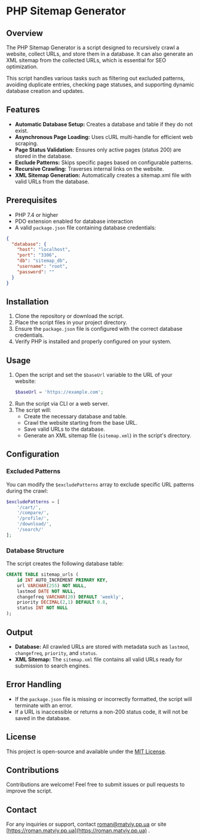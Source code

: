 
# PHP Sitemap Generator

## Overview

The PHP Sitemap Generator is a script designed to recursively crawl a website, collect URLs, and store them in a database. It can also generate an XML sitemap from the collected URLs, which is essential for SEO optimization.

This script handles various tasks such as filtering out excluded patterns, avoiding duplicate entries, checking page statuses, and supporting dynamic database creation and updates.

## Features

* **Automatic Database Setup:** Creates a database and table if they do not exist.
* **Asynchronous Page Loading:** Uses cURL multi-handle for efficient web scraping.
* **Page Status Validation:** Ensures only active pages (status 200) are stored in the database.
* **Exclude Patterns:** Skips specific pages based on configurable patterns.
* **Recursive Crawling:** Traverses internal links on the website.
* **XML Sitemap Generation:** Automatically creates a sitemap.xml file with valid URLs from the database.

## Prerequisites

* PHP 7.4 or higher
* PDO extension enabled for database interaction
* A valid `package.json` file containing database credentials:

```json
{
  "database": {
    "host": "localhost",
    "port": "3306",
    "db": "sitemap_db",
    "username": "root",
    "password": ""
  }
}
```

## Installation

1. Clone the repository or download the script.
2. Place the script files in your project directory.
3. Ensure the `package.json` file is configured with the correct database credentials.
4. Verify PHP is installed and properly configured on your system.

## Usage

1. Open the script and set the `$baseUrl` variable to the URL of your website:
   ```php
   $baseUrl = 'https://example.com';
   ```
2. Run the script via CLI or a web server.
3. The script will:
   * Create the necessary database and table.
   * Crawl the website starting from the base URL.
   * Save valid URLs to the database.
   * Generate an XML sitemap file (`sitemap.xml`) in the script's directory.

## Configuration

### Excluded Patterns

You can modify the `$excludePatterns` array to exclude specific URL patterns during the crawl:

```php
$excludePatterns = [
    '/cart/',
    '/compare/',
    '/profile/',
    '/download/',
    '/search/'
];
```

### Database Structure

The script creates the following database table:

```sql
CREATE TABLE sitemap_urls (
    id INT AUTO_INCREMENT PRIMARY KEY,
    url VARCHAR(255) NOT NULL,
    lastmod DATE NOT NULL,
    changefreq VARCHAR(20) DEFAULT 'weekly',
    priority DECIMAL(2,1) DEFAULT 0.8,
    status INT NOT NULL
);
```

## Output

* **Database:** All crawled URLs are stored with metadata such as `lastmod`, `changefreq`, `priority`, and `status`.
* **XML Sitemap:** The `sitemap.xml` file contains all valid URLs ready for submission to search engines.

## Error Handling

* If the `package.json` file is missing or incorrectly formatted, the script will terminate with an error.
* If a URL is inaccessible or returns a non-200 status code, it will not be saved in the database.

## License

This project is open-source and available under the [MIT License](https://roman.matviy.pp.ua).

## Contributions

Contributions are welcome! Feel free to submit issues or pull requests to improve the script.

## Contact

For any inquiries or support, contact [roman@matviy.pp.ua](mailto:roman@matviy.pp.ua) or site [https://roman.matviy.pp.ua](https://roman.matviy.pp.ua) .
